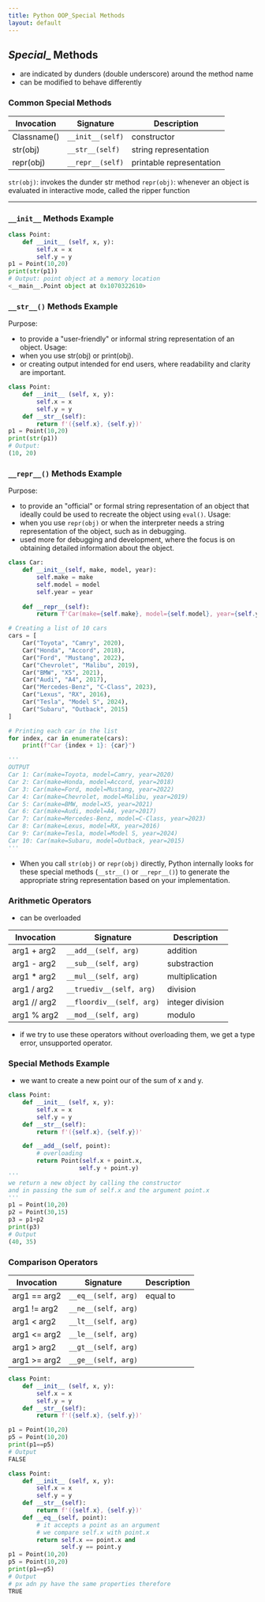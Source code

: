 ```yaml
---
title: Python OOP_Special Methods
layout: default
---
```


## _Special__ Methods

- are indicated by dunders (double underscore) around the method name
- can be modified to behave differently

### Common Special Methods

| **Invocation** | **Signature** | **Description** |
|----------|----------|----------|
| Classname() | `__init__(self)` | constructor | 
| str(obj) | `__str__(self)` | string representation | 
| repr(obj) | `__repr__(self)` | printable representation | 

`str(obj)`: invokes the dunder str method
`repr(obj)`: whenever an object is evaluated in interactive mode, called the ripper function

---

### `__init__` Methods Example

```python
class Point:
    def __init__ (self, x, y):
        self.x = x
        self.y = y
p1 = Point(10,20)
print(str(p1))
# Output: point object at a memory location
<__main__.Point object at 0x1070322610>
```

### `__str__()` Methods Example

Purpose: 
* to provide a "user-friendly" or informal string representation of an object.
Usage: 
* when you use str(obj) or print(obj).
* or creating output intended for end users, where readability and clarity are important.

```python
class Point:
    def __init__ (self, x, y):
        self.x = x
        self.y = y
    def __str__(self):
        return f'({self.x}, {self.y})'
p1 = Point(10,20)
print(str(p1))
# Output: 
(10, 20)
```

### `__repr__()` Methods Example

Purpose: 
* to provide an "official" or formal string representation of an object that ideally could be used to recreate the object using `eval()`.
Usage: 
* when you use `repr(obj)` or when the interpreter needs a string representation of the object, such as in debugging.
*  used more for debugging and development, where the focus is on obtaining detailed information about the object.

```python
class Car:
    def __init__(self, make, model, year):
        self.make = make
        self.model = model
        self.year = year
    
    def __repr__(self):
        return f'Car(make={self.make}, model={self.model}, year={self.year})'

# Creating a list of 10 cars
cars = [
    Car("Toyota", "Camry", 2020),
    Car("Honda", "Accord", 2018),
    Car("Ford", "Mustang", 2022),
    Car("Chevrolet", "Malibu", 2019),
    Car("BMW", "X5", 2021),
    Car("Audi", "A4", 2017),
    Car("Mercedes-Benz", "C-Class", 2023),
    Car("Lexus", "RX", 2016),
    Car("Tesla", "Model S", 2024),
    Car("Subaru", "Outback", 2015)
]

# Printing each car in the list
for index, car in enumerate(cars):
    print(f"Car {index + 1}: {car}")

'''
OUTPUT
Car 1: Car(make=Toyota, model=Camry, year=2020)
Car 2: Car(make=Honda, model=Accord, year=2018)
Car 3: Car(make=Ford, model=Mustang, year=2022)
Car 4: Car(make=Chevrolet, model=Malibu, year=2019)
Car 5: Car(make=BMW, model=X5, year=2021)
Car 6: Car(make=Audi, model=A4, year=2017)
Car 7: Car(make=Mercedes-Benz, model=C-Class, year=2023)
Car 8: Car(make=Lexus, model=RX, year=2016)
Car 9: Car(make=Tesla, model=Model S, year=2024)
Car 10: Car(make=Subaru, model=Outback, year=2015)
'''
```

* When you call `str(obj)` or `repr(obj)` directly, Python internally looks for these special methods (`__str__()` or `__repr__()`) to generate the appropriate string representation based on your implementation.

### Arithmetic Operators

- can be overloaded

| **Invocation** | **Signature** | **Description** |
|----------|----------|----------|
| arg1 + arg2 | `__add__(self, arg)` | addition |
| arg1 - arg2 | `__sub__(self, arg)` | substraction |
| arg1 * arg2 | `__mul__(self, arg)` | multiplication |
| arg1 / arg2 | `__truediv__(self, arg)` | division |
| arg1 // arg2 | `__floordiv__(self, arg)` | integer division |
| arg1 % arg2 | `__mod__(self, arg)` | modulo |

- if we try to use these operators without overloading them, we get a type error, unsupported operator.

### Special Methods Example

- we want to create a new point our of the sum of x and y.
  
```python
class Point:
    def __init__ (self, x, y):
        self.x = x
        self.y = y
    def __str__(self):
        return f'({self.x}, {self.y})'

    def __add__(self, point):
        # overloading
        return Point(self.x + point.x, 
                    self.y + point.y)
'''
we return a new object by calling the constructor
and in passing the sum of self.x and the argument point.x
'''
p1 = Point(10,20)
p2 = Point(30,15)
p3 = p1+p2
print(p3)
# Output  
(40, 35)
```

### Comparison Operators

| **Invocation** | **Signature** | **Description** |
|----------|----------|----------|
| arg1 == arg2 | `__eq__(self, arg)` | equal to |
| arg1 != arg2 | `__ne__(self, arg)` |          |
| arg1 < arg2 | `__lt__(self, arg)` |          |
| arg1 <= arg2 | `__le__(self, arg)` |          |
| arg1 > arg2 | `__gt__(self, arg)` |          |
| arg1 >= arg2 | `__ge__(self, arg)` |          |

```python
class Point:
    def __init__ (self, x, y):
        self.x = x
        self.y = y
    def __str__(self):
        return f'({self.x}, {self.y})'

p1 = Point(10,20)
p5 = Point(10,20)
print(p1==p5)
# Output  
FALSE
```

```python
class Point:
    def __init__ (self, x, y):
        self.x = x
        self.y = y
    def __str__(self):
        return f'({self.x}, {self.y})'
    def __eq__(self, point):
        # it accepts a point as an argument
        # we compare self.x with point.x
        return self.x == point.x and
               self.y == point.y
p1 = Point(10,20)
p5 = Point(10,20)
print(p1==p5)
# Output  
# px adn py have the same properties therefore
TRUE
```

